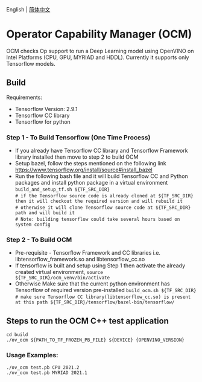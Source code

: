 <p>English | <a href="https://github.com/intel/ocm/blob/master/README_cn.md">简体中文</a></p>


# Operator Capability Manager (OCM)

OCM checks Op support to run a Deep Learning model using OpenVINO on Intel Platforms (CPU, GPU, MYRIAD and HDDL). 
Currently it supports only Tensorflow models.

## Build 
Requirements:
- Tensorflow Version: 2.9.1
- Tensorflow CC library
- Tensorflow for python 

### Step 1 -  To Build Tensorflow (One Time Process)
- If you already have Tensorflow CC library and Tensorflow Framework library installed then move to step 2 to build OCM
- Setup bazel, follow the steps mentioned on the following link
    https://www.tensorflow.org/install/source#install_bazel
- Run the following bash file and it will build Tensorflow CC and Python packages and install python package in a virtual environment   
`build_and_setup_tf.sh ${TF_SRC_DIR}`   
`# if the Tensorflow source code is already cloned at ${TF_SRC_DIR} then it will checkout the required version and will rebuild it`   
`# otherwise it will clone Tensorflow source code at ${TF_SRC_DIR} path and will build it`   
`# Note: building tensorflow could take several hours based on system config`

### Step 2 - To Build OCM 
- Pre-requisite - Tensorflow Framework and CC libraries i.e. libtensorflow_framework.so and libtensorflow_cc.so
- If tensorflow is built and setup using Step 1 then activate the already created virtual environment,
`source ${TF_SRC_DIR}/ocm_venv/bin/activate`
- Otherwise Make sure that the current python environment has Tensorflow of required version pre-installed
`build_ocm.sh ${TF_SRC_DIR}`  
`# make sure Tensorflow CC library(libtensorflow_cc.so) is present at this path ${TF_SRC_DIR}/tensorflow/bazel-bin/tensorflow/`

## Steps to run the OCM C++ test application
`cd build`  
`./ov_ocm ${PATH_TO_TF_FROZEN_PB_FILE} ${DEVICE} {OPENVINO_VERSION}`  

### Usage Examples:
`./ov_ocm test.pb CPU 2021.2`   
`./ov_ocm test.pb MYRIAD 2021.1`


